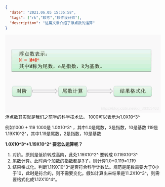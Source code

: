 ```json
{
  "date": "2021.06.05 15:35:58",
  "tags": ["rk","软考","软件设计师"],
  "description": "这篇文章介绍了浮点数的运算"
}
```

![在这里插入图片描述](../../../assets/content/ruankao/sjs/2.04/01.png)
浮点数其实就是我们之前学的科学技术法。
1000可以表示为1.0X10^3^

例如1000 + 119
1000是 1.0X10^3^ ，其中1.0是尾数，3是指数，10是基数
119是 1.19X10^2^，其中1.19是尾数，2是指数，10是基数

**1.0X10^3^+1.19X10^2^ 要怎么运算呢？**
1. 对阶。原则是低阶转成高阶，此处1.19X10^2^ 要转成 0.119X10^3^
2. 尾数计算。此时两个加数的指数都是3了，则计算1.0+0.119=1.119
3. 结果格式化。判断1.119X10^3^是否符合科学计数法。规范是尾数需要大于0小于10，此时是符合的，则不需要变化。假如计算出来结果是11.2X10^3^，则需要格式化成1.12X10^4^。

